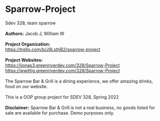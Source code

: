 # Sparrow-Project
Sdev 328, team sparrow 
<br><br>
<b>Authors:</b> Jacob J, William W
<br>
<br>
<b>Project Organization:</b>
<br>
https://trello.com/b/J9LsthB2/sparrow-project
<br><br>
<b>Project Websites:</b>
<br>
https://jjonas3.greenriverdev.com/328/Sparrow-Project
https://wwittig.greenriverdev.com/328/Sparrow-Project
<br><br>
The Sparrow Bar & Grill is a dining experience, 
we offer amazing drinks, food on our website.
<br>
<br>
This is a OOP group project for SDEV 328, Spring 2022
<br>
<br>
<b>Disclaimer:</b> Sparrow Bar & Grill is not a real business, no goods 
listed for sale are available for purchase. Demo purposes only.
